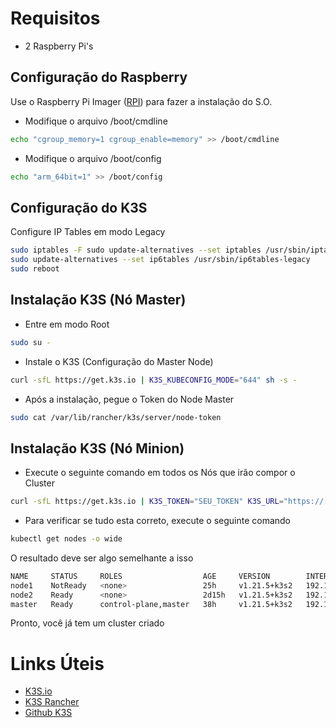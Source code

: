 
# Requisitos

* 2 Raspberry Pi's

## Configuração do Raspberry

Use o Raspberry Pi Imager ([RPI](https://www.raspberrypi.com/software/)) para fazer a instalação do S.O.

* Modifique o arquivo /boot/cmdline
```bash
echo "cgroup_memory=1 cgroup_enable=memory" >> /boot/cmdline
```


* Modifique o arquivo /boot/config
```bash
echo "arm_64bit=1" >> /boot/config
```



## Configuração do K3S

Configure IP Tables em modo Legacy

```bash
sudo iptables -F sudo update-alternatives --set iptables /usr/sbin/iptables-legacy 
sudo update-alternatives --set ip6tables /usr/sbin/ip6tables-legacy 
sudo reboot
```

## Instalação K3S (Nó Master)
* Entre em modo Root

```bash
sudo su -
```

* Instale o K3S (Configuração do Master Node)

```bash
curl -sfL https://get.k3s.io | K3S_KUBECONFIG_MODE="644" sh -s -
```

* Após a instalação, pegue o Token do Node Master

```bash
sudo cat /var/lib/rancher/k3s/server/node-token
```
## Instalação K3S (Nó Minion)

* Execute o seguinte comando em todos os Nós que irão compor o Cluster

```bash
curl -sfL https://get.k3s.io | K3S_TOKEN="SEU_TOKEN" K3S_URL="https://[SEU_SERVIDOR]:6443" K3S_NODE_NAME="NOME_DO_NODE" sh -
```

* Para verificar se tudo esta correto, execute o seguinte comando

```bash
kubectl get nodes -o wide
```
 O resultado deve ser algo semelhante a isso

```bash
NAME     STATUS     ROLES                  AGE     VERSION        INTERNAL-IP     EXTERNAL-IP   OS-IMAGE                         KERNEL-VERSION   CONTAINER-RUNTIME
node1    NotReady   <none>                 25h     v1.21.5+k3s2   192.168.0.103   <none>        Raspbian GNU/Linux 10 (buster)   5.10.63-v8+      containerd://1.4.11-k3s1
node2    Ready      <none>                 2d15h   v1.21.5+k3s2   192.168.0.84    <none>        Raspbian GNU/Linux 10 (buster)   5.10.63-v7l+     containerd://1.4.11-k3s1
master   Ready      control-plane,master   38h     v1.21.5+k3s2   192.168.0.83    <none>        Raspbian GNU/Linux 10 (buster)   5.10.63-v8+      containerd://1.4.11-k3s1

```

Pronto, você já tem um cluster criado

# Links Úteis

* [K3S.io](#https://k3s.io)
* [K3S Rancher](#https://rancher.com/docs/k3s/latest/en/)
* [Github K3S](#https://github.com/k3s-io/k3s)
